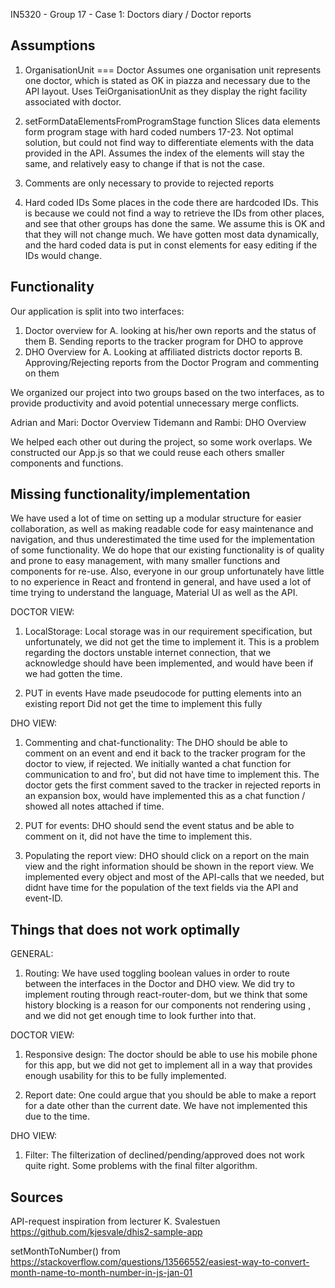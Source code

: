 IN5320 - Group 17 - Case 1: Doctors diary / Doctor reports

Assumptions
-----------
1. OrganisationUnit === Doctor
Assumes one organisation unit represents one doctor, 
which is stated as OK in piazza and necessary due to the API layout.
Uses TeiOrganisationUnit as they display the right facility associated with doctor.

2. setFormDataElementsFromProgramStage function
Slices data elements form program stage with hard coded numbers 17-23.
Not optimal solution, but could not find way to differentiate elements with the data provided in the API.
Assumes the index of the elements will stay the same, and relatively easy to change if that is not the case.

3. Comments are only necessary to provide to rejected reports

4. Hard coded IDs
Some places in the code there are hardcoded IDs.
This is because we could not find a way to retrieve the IDs from other places, and see that other groups has done the same.
We assume this is OK and that they will not change much.
We have gotten most data dynamically, and the hard coded data is put in const elements for easy editing if the IDs would change.

Functionality
-------------
Our application is split into two interfaces:
 1. Doctor overview for
        A. looking at his/her own reports and the status of them
        B. Sending reports to the tracker program for DHO to approve
 2. DHO Overview for
        A. Looking at affiliated districts doctor reports
        B. Approving/Rejecting reports from the Doctor Program and commenting on them

We organized our project into two groups based on the two interfaces,
as to provide productivity and avoid potential unnecessary merge conflicts.

Adrian and Mari: Doctor Overview
Tidemann and Rambi: DHO Overview

We helped each other out during the project, so some work overlaps.
We constructed our App.js so that we could reuse each others smaller components and functions.

Missing functionality/implementation
------------------------------------
We have used a lot of time on setting up a modular structure for easier collaboration,
as well as making readable code for easy maintenance and navigation, 
and thus underestimated the time used for the implementation of some functionality.
We do hope that our existing functionality is of quality and prone to easy management,
with many smaller functions and components for re-use.
Also, everyone in our group unfortunately have little to no experience in React and frontend in general,
and have used a lot of time trying to understand the language, Material UI as well as the API.

DOCTOR VIEW:

1. LocalStorage:
Local storage was in our requirement specification, but unfortunately, we did not get the time to implement it.
This is a problem regarding the doctors unstable internet connection, that we acknowledge should have been implemented, 
and would have been if we had gotten the time.

2. PUT in events
Have made pseudocode for putting elements into an existing report
Did not get the time to implement this fully

DHO VIEW:

1. Commenting and chat-functionality:
The DHO should be able to comment on an event and end it back to the tracker program for the doctor to view, if rejected.
We initially wanted a chat function for communication to and fro', but did not have time to implement this.
The doctor gets the first comment saved to the tracker in rejected reports in an expansion box,
would have implemented this as a chat function / showed all notes attached if time.

2. PUT for events:
DHO should send the event status and be able to comment on it,
did not have the time to implement this.

3. Populating the report view:
DHO should click on a report on the main view and the right information should be shown in the report view.
We implemented every object and most of the API-calls that we needed, but didnt have time for the population of the text fields via the API and event-ID. 

Things that does not work optimally
-----------------------------------

GENERAL:

1. Routing:
We have used toggling boolean values in order to route between the interfaces in the Doctor and DHO view.
We did try to implement routing through react-router-dom, but we think that some history blocking is a reason for
our components not rendering using <Link>, and we did not get enough time to look further into that.

DOCTOR VIEW: 

1. Responsive design:
The doctor should be able to use his mobile phone for this app,
but we did not get to implement all in a way that provides enough usability for this to be fully implemented.

2. Report date:
One could argue that you should be able to make a report for a date other than the current date.
We have not implemented this due to the time.

DHO VIEW: 

1. Filter:
The filterization of declined/pending/approved does not work quite right. 
Some problems with the final filter algorithm. 



Sources
-------
API-request inspiration from lecturer K. Svalestuen
https://github.com/kjesvale/dhis2-sample-app

setMonthToNumber() from
https://stackoverflow.com/questions/13566552/easiest-way-to-convert-month-name-to-month-number-in-js-jan-01





